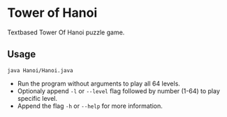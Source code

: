 # Tower of Hanoi
Textbased Tower Of Hanoi puzzle game.

## Usage
`java Hanoi/Hanoi.java`
* Run the program without arguments to play all 64 levels.
* Optionaly append `-l` or `--level` flag followed by number (1-64) to play
  specific level.
* Append the flag `-h` or `--help` for more information.

